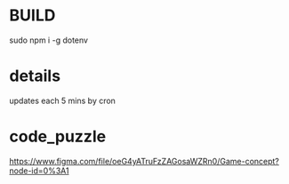 # BUILD
sudo npm i -g dotenv

# details
updates each 5 mins by cron


# code_puzzle
https://www.figma.com/file/oeG4yATruFzZAGosaWZRn0/Game-concept?node-id=0%3A1
